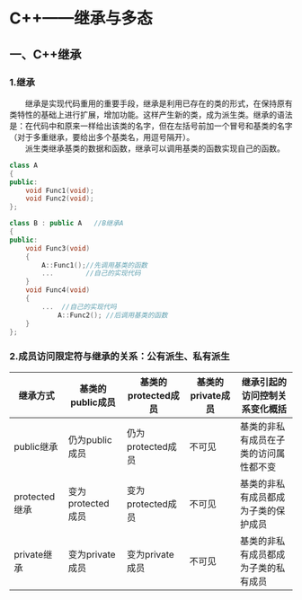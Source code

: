 # C++——继承与多态
## 一、C++继承
### 1.继承
&ensp;&ensp;&ensp;&ensp;继承是实现代码重用的重要手段，继承是利用已存在的类的形式，在保持原有类特性的基础上进行扩展，增加功能。这样产生新的类，成为派生类。继承的语法是：在代码中和原来一样给出该类的名字，但在左括号前加一个冒号和基类的名字（对于多重继承，要给出多个基类名，用逗号隔开）。    
&ensp;&ensp;&ensp;&ensp;派生类继承基类的数据和函数，继承可以调用基类的函数实现自己的函数。

```C++
class A
{
public:
    void Func1(void);
    void Func2(void);
};

class B : public A   //B继承A
{
public:
    void Func3(void)
    {
        A::Func1();//先调用基类的函数
        ...        //自己的实现代码
    }
    void Func4(void)
    {
        ...  //自己的实现代吗
            A::Func2(); //后调用基类的函数
    }
};
```
### 2.成员访问限定符与继承的关系：公有派生、私有派生
|继承方式  |基类的public成员  |基类的protected成员  |基类的private成员  |继承引起的访问控制关系变化概括  
|--------- |----------------|--------------------|-------------------|----------------------
|public继承  |仍为public成员  |仍为protected成员  |不可见  |基类的非私有成员在子类的访问属性都不变  
|protected继承  |变为protected成员  |变为protected成员  |不可见  |基类的非私有成员都成为子类的保护成员  
|private继承  |变为private成员  |变为private成员  |不可见  |基类的非私有成员都成为子类的私有成员  
